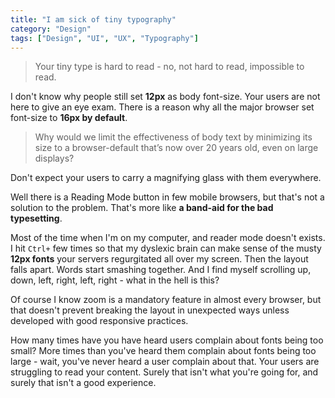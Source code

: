 ```yaml
---
title: "I am sick of tiny typography"
category: "Design"
tags: ["Design", "UI", "UX", "Typography"]
---
```


> Your tiny type is hard to read - no, not hard to read, impossible to read.

I don't know why people still set **12px** as body font-size. Your users are not here to give an eye exam. There is a reason why all the major browser set font-size to **16px by default**.

>Why would we limit the effectiveness of body text by minimizing its size to a browser-default that’s now over 20 years old, even on large displays?

Don't expect your users to carry a magnifying glass with them everywhere.

Well there is a Reading Mode button in few mobile browsers, but that's not a solution to the problem. That's more like **a band-aid for the bad typesetting**.

Most of the time when I'm on my computer, and reader mode doesn't exists. I hit ```Ctrl+``` few times so that my dyslexic brain can make sense of the musty **12px fonts** your servers regurgitated all over my screen. Then the layout falls apart. Words start smashing together. And I find myself scrolling up, down, left, right, left, right - what in the hell is this?

Of course I know zoom is a mandatory feature in almost every browser, but that doesn't prevent breaking the layout in unexpected ways unless developed with good responsive practices.

How many times have you have heard users complain about fonts being too small? More times than you've heard them complain about fonts being too large - wait, you've never heard a user complain about that. Your users are struggling to read your content. Surely that isn't what you're going for, and surely that isn't a good experience.